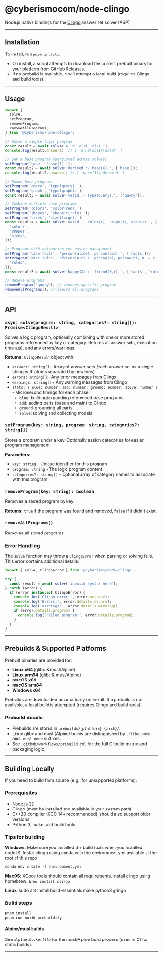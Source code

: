 # @cyberismocom/node-clingo

Node.js native bindings for the [Clingo](https://potassco.org/clingo/) answer set solver (ASP).

---

## Installation

To install, run `pnpm install`:

- On install, a script attempts to download the correct prebuilt binary for your platform from GitHub Releases.
- If no prebuild is available, it will attempt a local build (requires Clingo and build tools).

---

## Usage

```js
import {
  solve,
  setProgram,
  removeProgram,
  removeAllPrograms,
} from '@cyberismo/node-clingo';

// Solve a simple logic program
const result = await solve('a. b. c(1). c(2).');
console.log(result.answers); // [ 'a\nb\nc(1)\nc(2)' ]

// Set a base program (persisted across solves)
setProgram('base', 'base(1).');
const result2 = await solve('derived :- base(X).', ['base']);
console.log(result2.answers); // [ 'base(1)\nderived' ]

// Named base programs
setProgram('query', 'type(query).');
setProgram('graph', 'type(graph).');
const result3 = await solve('valid :- type(query).', ['query']);

// Combine multiple base programs
setProgram('colors', 'color(red).');
setProgram('shapes', 'shape(circle).');
setProgram('sizes', 'size(large).');
const result4 = await solve('valid :- color(X), shape(Y), size(Z).', [
  'colors',
  'shapes',
  'sizes',
]);

// Programs with categories for easier management
setProgram('base-facts', 'person(alice). person(bob).', ['facts']);
setProgram('base-rules', 'friend(X,Y) :- person(X), person(Y), X != Y.', [
  'rules',
]);
const result5 = await solve('happy(X) :- friend(X,Y).', ['facts', 'rules']);

// Remove programs
removeProgram('query'); // removes specific program
removeAllPrograms(); // clears all programs
```

---

## API

### `async solve(program: string, categories?: string[]): Promise<ClingoResult>`

Solves a logic program, optionally combining with one or more stored programs referenced by key or category. Returns all answer sets, execution time (μs), and any errors/warnings.

**Returns:** `ClingoResult` object with:

- `answers: string[]` - Array of answer sets (each answer set as a single string with atoms separated by newlines)
- `errors: string[]` - Any error messages from Clingo
- `warnings: string[]` - Any warning messages from Clingo
- `stats: { glue: number; add: number; ground: number; solve: number }` - Microsecond timings for each phase:
  - `glue`: building/expanding referenced base programs
  - `add`: adding parts (base and main) to Clingo
  - `ground`: grounding all parts
  - `solve`: solving and collecting models

### `setProgram(key: string, program: string, categories?: string[])`

Stores a program under a key. Optionally assign categories for easier program management.

**Parameters:**

- `key: string` - Unique identifier for this program
- `program: string` - The logic program content
- `categories?: string[]` - Optional array of category names to associate with this program

### `removeProgram(key: string): boolean`

Removes a stored program by key.

**Returns:** `true` if the program was found and removed, `false` if it didn't exist.

### `removeAllPrograms()`

Removes all stored programs.

### Error Handling

The `solve` function may throw a `ClingoError` when parsing or solving fails. This error contains additional details:

```js
import { solve, ClingoError } from '@cyberismo/node-clingo';

try {
  const result = await solve('invalid syntax here');
} catch (error) {
  if (error instanceof ClingoError) {
    console.log('Clingo error:', error.message);
    console.log('Errors:', error.details.errors);
    console.log('Warnings:', error.details.warnings);
    if (error.details.program) {
      console.log('Failed program:', error.details.program);
    }
  }
}
```

---

## Prebuilds & Supported Platforms

Prebuilt binaries are provided for:

- **Linux x64** (glibc & musl/Alpine)
- **Linux arm64** (glibc & musl/Alpine)
- **macOS x64**
- **macOS arm64**
- **Windows x64**

Prebuilds are downloaded automatically on install. If a prebuild is not available, a local build is attempted (requires Clingo and build tools).

### Prebuild details

- Prebuilds are stored in `prebuilds/{platform}-{arch}/`.
- Linux glibc and musl (Alpine) builds are distinguished by `.glibc.node` and `.musl.node` suffixes.
- See `.github/workflows/prebuild.yml` for the full CI build matrix and packaging logic.

---

## Building Locally

If you need to build from source (e.g., for unsupported platforms):

### Prerequisites

- Node.js 22
- Clingo (must be installed and available in your system path)
- C++20 compiler (GCC 14+ recommended), should also support older versions
- Python 3, make, and build tools

### Tips for building

**Windows**:
Make sure you installed the build tools when you installed nodeJS.
Install clingo using conda with the environment.yml available at the root of this repo

```
conda env create -f environment.yml

```

**MacOS**:
XCode tools should contain all requirements. Install clingo using homebrew:
`brew install clingo`

**Linux**:
sudo apt install build-essentials make python3 gringo

### Build steps

```sh
pnpm install
pnpm run build-prebuildify
```

#### Alpine/musl builds

See `alpine.Dockerfile` for the musl/Alpine build process (used in CI for static builds).

---

